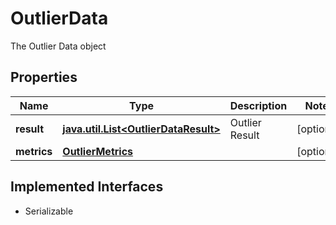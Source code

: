 

# OutlierData

The Outlier Data object

## Properties

Name | Type | Description | Notes
------------ | ------------- | ------------- | -------------
**result** | [**java.util.List&lt;OutlierDataResult&gt;**](OutlierDataResult.md) | Outlier Result |  [optional]
**metrics** | [**OutlierMetrics**](OutlierMetrics.md) |  |  [optional]


## Implemented Interfaces

* Serializable


